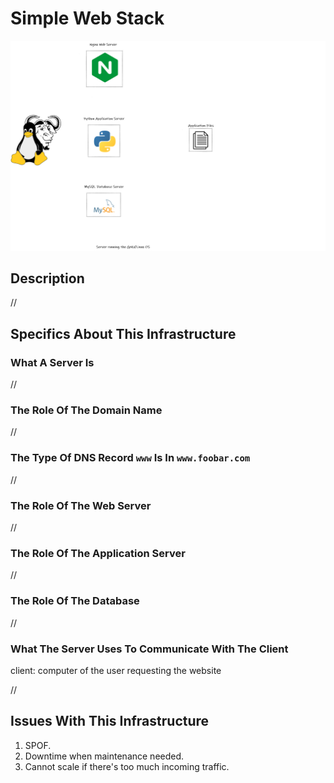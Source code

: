 # Simple Web Stack

![Image of a simple web stack](0-simple_web_stack.png)

## Description

//

## Specifics About This Infrastructure

### What A Server Is

//

### The Role Of The Domain Name

//

### The Type Of DNS Record `www` Is In `www.foobar.com`

//

### The Role Of The Web Server

//

### The Role Of The Application Server

//

### The Role Of The Database

//

### What The Server Uses To Communicate With The Client

 client: computer of the user requesting the website

//

## Issues With This Infrastructure

1. SPOF.
2. Downtime when maintenance needed.
3. Cannot scale if there's too much incoming traffic.
